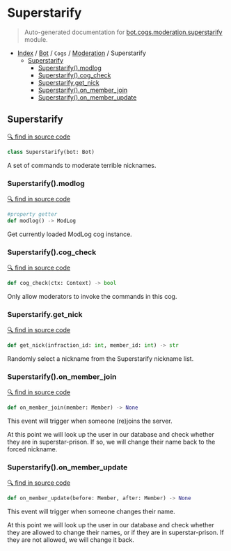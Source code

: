 # Superstarify

> Auto-generated documentation for [bot.cogs.moderation.superstarify](https://github.com/python-discord/bot/blob/master/bot/cogs/moderation/superstarify.py) module.

- [Index](../../../README.md#modules) / [Bot](../../index.md#bot) / `Cogs` / [Moderation](index.md#moderation) / Superstarify
  - [Superstarify](#superstarify)
    - [Superstarify().modlog](#superstarifymodlog)
    - [Superstarify().cog_check](#superstarifycog_check)
    - [Superstarify.get_nick](#superstarifyget_nick)
    - [Superstarify().on_member_join](#superstarifyon_member_join)
    - [Superstarify().on_member_update](#superstarifyon_member_update)

## Superstarify

[🔍 find in source code](https://github.com/python-discord/bot/blob/master/bot/cogs/moderation/superstarify.py#L23)

```python
class Superstarify(bot: Bot)
```

A set of commands to moderate terrible nicknames.

### Superstarify().modlog

[🔍 find in source code](https://github.com/python-discord/bot/blob/master/bot/cogs/moderation/superstarify.py#L23)

```python
#property getter
def modlog() -> ModLog
```

Get currently loaded ModLog cog instance.

### Superstarify().cog_check

[🔍 find in source code](https://github.com/python-discord/bot/blob/master/bot/cogs/moderation/superstarify.py#L257)

```python
def cog_check(ctx: Context) -> bool
```

Only allow moderators to invoke the commands in this cog.

### Superstarify.get_nick

[🔍 find in source code](https://github.com/python-discord/bot/blob/master/bot/cogs/moderation/superstarify.py#L250)

```python
def get_nick(infraction_id: int, member_id: int) -> str
```

Randomly select a nickname from the Superstarify nickname list.

### Superstarify().on_member_join

[🔍 find in source code](https://github.com/python-discord/bot/blob/master/bot/cogs/moderation/superstarify.py#L89)

```python
def on_member_join(member: Member) -> None
```

This event will trigger when someone (re)joins the server.

At this point we will look up the user in our database and check whether they are in
superstar-prison. If so, we will change their name back to the forced nickname.

### Superstarify().on_member_update

[🔍 find in source code](https://github.com/python-discord/bot/blob/master/bot/cogs/moderation/superstarify.py#L34)

```python
def on_member_update(before: Member, after: Member) -> None
```

This event will trigger when someone changes their name.

At this point we will look up the user in our database and check whether they are allowed to
change their names, or if they are in superstar-prison. If they are not allowed, we will
change it back.
